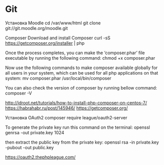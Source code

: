 # Git
Установка Moodle
cd /var/www/html
git clone git://git.moodle.org/moodle.git



Composer
Download and install Composer 
curl -sS https://getcomposer.org/installer | php

Once the process completes, you can make the ‘composer.phar’ file executable by running the following command:
chmod +x composer.phar

Now use the following commands to make composer available globally for all users in your system, which can be used for all php applications on that system:
mv composer.phar /usr/local/bin/composer

You can also check the version of composer by running bellow command:
composer -V


http://idroot.net/tutorials/how-to-install-php-composer-on-centos-7/
https://habrahabr.ru/post/145946/
https://getcomposer.org/


Установка OAuth2
composer require league/oauth2-server

To generate the private key run this command on the terminal:
openssl genrsa -out private.key 1024

then extract the public key from the private key:
openssl rsa -in private.key -pubout -out public.key



https://oauth2.thephpleague.com/

